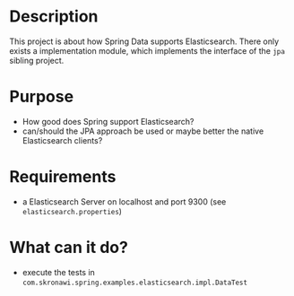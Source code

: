 # Description

This project is about how Spring Data supports Elasticsearch. There only exists a implementation module, which implements
 the interface of the `jpa` sibling project.

# Purpose

* How good does Spring support Elasticsearch?
* can/should the JPA approach be used or maybe better the native Elasticsearch clients?

# Requirements

* a Elasticsearch Server on localhost and port 9300 (see `elasticsearch.properties`)

# What can it do?

* execute the tests in `com.skronawi.spring.examples.elasticsearch.impl.DataTest`